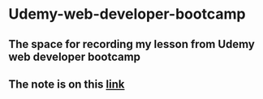 # Udemy-web-developer-bootcamp
## The space for recording my lesson from Udemy web developer bootcamp
## The note is on this [__link__](https://www.notion.so/The-Web-Developer-Bootcamp-e66bb5a62ff54407ba93c298089fa3cf?pvs=4)
